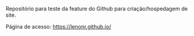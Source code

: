 Repositório para teste da feature do Github para criação/hospedagem de site.

Página de acesso: <https://lenonr.github.io/>
